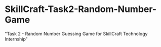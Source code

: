 # SkillCraft-Task2-Random-Number-Game
"Task 2 - Random Number Guessing Game for SkillCraft Technology Internship"

